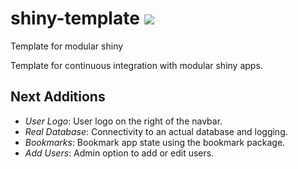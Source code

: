 # shiny-template ![](https://travis-ci.com/rmwoody/shiny-template.svg?branch=master)
Template for modular shiny

Template for continuous integration with modular shiny apps.

## Next Additions

- *User Logo*: User logo on the right of the navbar.
- *Real Database*: Connectivity to an actual database and logging.
- *Bookmarks*: Bookmark app state using the bookmark package.
- *Add Users*: Admin option to add or edit users.
